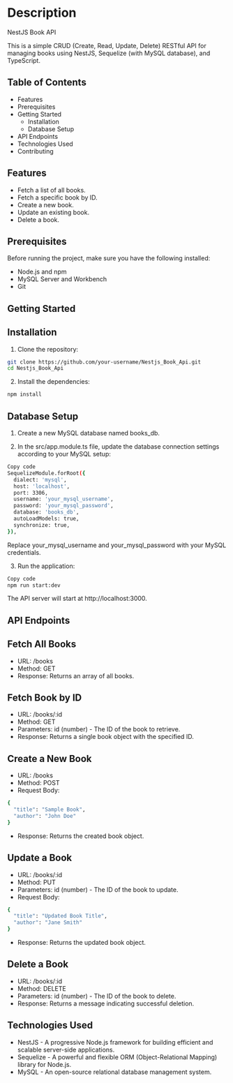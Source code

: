 # Description
NestJS Book API

This is a simple CRUD (Create, Read, Update, Delete) RESTful API for managing books using NestJS, Sequelize (with MySQL database), and TypeScript.

## Table of Contents
- Features
- Prerequisites
- Getting Started
  - Installation
  - Database Setup
- API Endpoints
- Technologies Used
- Contributing

## Features
- Fetch a list of all books.
- Fetch a specific book by ID.
- Create a new book.
- Update an existing book.
- Delete a book.
  
## Prerequisites

Before running the project, make sure you have the following installed:

- Node.js and npm
- MySQL Server and Workbench
- Git

## Getting Started
## Installation
1. Clone the repository:
```bash
git clone https://github.com/your-username/Nestjs_Book_Api.git
cd Nestjs_Book_Api
```

2. Install the dependencies:
```bash
npm install
```

## Database Setup
1. Create a new MySQL database named books_db.

2. In the src/app.module.ts file, update the database connection settings according to your MySQL setup:

```bash
Copy code
SequelizeModule.forRoot({
  dialect: 'mysql',
  host: 'localhost',
  port: 3306,
  username: 'your_mysql_username',
  password: 'your_mysql_password',
  database: 'books_db',
  autoLoadModels: true,
  synchronize: true,
}),
```

Replace your_mysql_username and your_mysql_password with your MySQL credentials.

3. Run the application:
```bash
Copy code
npm run start:dev
```
The API server will start at http://localhost:3000.

## API Endpoints

## Fetch All Books
- URL: /books
- Method: GET
- Response: Returns an array of all books.
 
## Fetch Book by ID
- URL: /books/:id
- Method: GET
- Parameters: id (number) - The ID of the book to retrieve.
- Response: Returns a single book object with the specified ID.
  
## Create a New Book
- URL: /books
- Method: POST
- Request Body:
  
```bash
{
  "title": "Sample Book",
  "author": "John Doe"
}
```
- Response: Returns the created book object.
  
## Update a Book
- URL: /books/:id
- Method: PUT
- Parameters: id (number) - The ID of the book to update.
- Request Body:

```bash
{
  "title": "Updated Book Title",
  "author": "Jane Smith"
}
```
- Response: Returns the updated book object.
  
## Delete a Book
- URL: /books/:id
- Method: DELETE
- Parameters: id (number) - The ID of the book to delete.
- Response: Returns a message indicating successful deletion.
  
## Technologies Used
- NestJS - A progressive Node.js framework for building efficient and scalable server-side applications.
- Sequelize - A powerful and flexible ORM (Object-Relational Mapping) library for Node.js.
- MySQL - An open-source relational database management system.
